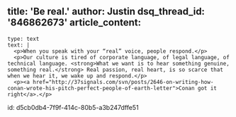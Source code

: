 title: 'Be real.'
author: Justin
dsq_thread_id: '846862673'
article_content:
  -
    type: text
    text: |
      <p>When you speak with your “real” voice, people respond.</p>
      <p>Our culture is tired of corporate language, of legal language, of technical language. <strong>What we want is to hear something genuine, something real.</strong> Real passion, real heart, is so scarce that when we hear it, we wake up and respond.</p>
      <p><a href="http://37signals.com/svn/posts/2646-on-writing-how-conan-wrote-his-pitch-perfect-people-of-earth-letter">Conan got it right</a>.</p>
      
id: d5cb0db4-7f9f-414c-80b5-a3b247dffe51
